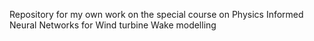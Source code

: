 Repository for my own work on the special course on Physics Informed Neural Networks for
Wind turbine Wake modelling